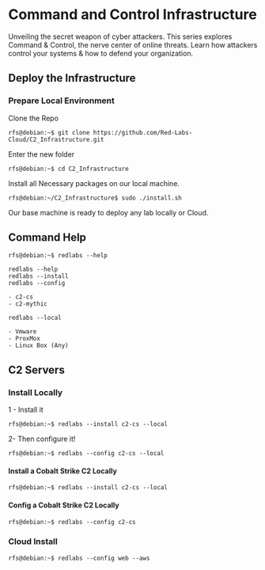 # Command and Control Infrastructure
Unveiling the secret weapon of cyber attackers. 
This series explores Command & Control, the nerve center of online threats. 
Learn how attackers control your systems & how to defend your organization.


## Deploy the Infrastructure


### Prepare Local Environment
Clone the Repo
```console
rfs@debian:~$ git clone https://github.com/Red-Labs-Cloud/C2_Infrastructure.git
```

Enter the new folder

```console
rfs@debian:~$ cd C2_Infrastructure
```
Install all Necessary packages on our local machine.

```console
rfs@debian:~/C2_Infrastructure$ sudo ./install.sh
```
Our base machine is ready to deploy any lab locally or Cloud.

## Command Help

```console
rfs@debian:~$ redlabs --help

redlabs --help
redlabs --install
redlabs --config

- c2-cs
- c2-mythic

redlabs --local

- Vmware
- ProxMox
- Linux Box (Any)

```

## C2 Servers


### Install Locally

1 - Install it

```console
rfs@debian:~$ redlabs --install c2-cs --local
```
2- Then configure it!

```console
rfs@debian:~$ redlabs --config c2-cs --local
```

#### Install a Cobalt Strike C2 Locally

```console
rfs@debian:~$ redlabs --install c2-cs --local
```

#### Config a Cobalt Strike C2 Locally
```console
rfs@debian:~$ redlabs --config c2-cs
```

### Cloud Install
```console
rfs@debian:~$ redlabs --config web --aws
```
